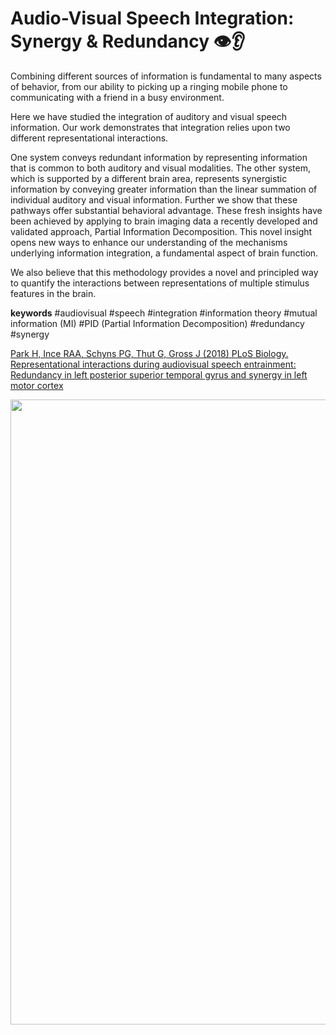 # Audio-Visual Speech Integration: Synergy & Redundancy 👁️👂

Combining different sources of information is fundamental to many aspects of behavior, from our ability to picking up a ringing mobile phone to communicating with a friend in a busy environment. 

Here we have studied the integration of auditory and visual speech information. Our work demonstrates that integration relies upon two different representational interactions. 

One system conveys redundant information by representing information that is common to both auditory and visual modalities. The other system, which is supported by a different brain area, represents synergistic information by conveying greater information than the linear summation of individual auditory and visual information. Further we show that these pathways offer substantial behavioral advantage. These fresh insights have been achieved by applying to brain imaging data a recently developed and validated approach, Partial Information Decomposition. 
This novel insight opens new ways to enhance our understanding of the mechanisms underlying information integration, a fundamental aspect of brain function. 

We also believe that this methodology provides a novel and principled way to quantify the interactions between representations of multiple stimulus features in the brain.

**keywords**
#audiovisual #speech #integration #information theory #mutual information (MI) #PID (Partial Information Decomposition) #redundancy #synergy

[Park H, Ince RAA, Schyns PG, Thut G, Gross J (2018) PLoS Biology. Representational interactions during audiovisual speech entrainment: Redundancy in left posterior superior temporal gyrus and synergy in left motor cortex](https://doi.org/10.1371/journal.pbio.2006558)

<p align="center">
<img src="https://journals.plos.org/plosbiology/article/figure/image?size=large&id=10.1371/journal.pbio.2006558.g001" width="1000">
</p>
